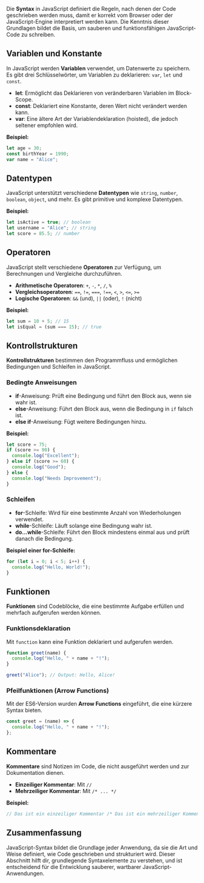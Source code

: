 Die **Syntax** in JavaScript definiert die Regeln, nach denen der Code geschrieben werden muss, damit er korrekt vom Browser oder der JavaScript-Engine interpretiert werden kann. Die Kenntnis dieser Grundlagen bildet die Basis, um sauberen und funktionsfähigen JavaScript-Code zu schreiben.

## Variablen und Konstante

In JavaScript werden **Variablen** verwendet, um Datenwerte zu speichern. Es gibt drei Schlüsselwörter, um Variablen zu deklarieren: `var`, `let` und `const`.

- **let**: Ermöglicht das Deklarieren von veränderbaren Variablen im Block-Scope.
- **const**: Deklariert eine Konstante, deren Wert nicht verändert werden kann.
- **var**: Eine ältere Art der Variablendeklaration (hoisted), die jedoch seltener empfohlen wird.

**Beispiel:**

```javascript
let age = 30; 
const birthYear = 1990; 
var name = "Alice";
```

## Datentypen

JavaScript unterstützt verschiedene **Datentypen** wie `string`, `number`, `boolean`, `object`, und mehr. Es gibt primitive und komplexe Datentypen.

**Beispiel:**

```javascript
let isActive = true; // boolean 
let username = "Alice"; // string 
let score = 85.5; // number
```

## Operatoren

JavaScript stellt verschiedene **Operatoren** zur Verfügung, um Berechnungen und Vergleiche durchzuführen.

- **Arithmetische Operatoren**: `+`, `-`, `*`, `/`, `%`
- **Vergleichsoperatoren**: `==`, `!=`, `===`, `!==`, `<`, `>`, `<=`, `>=`
- **Logische Operatoren**: `&&` (und), `||` (oder), `!` (nicht)

**Beispiel:**

```javascript
let sum = 10 + 5; // 15 
let isEqual = (sum === 15); // true
```

## Kontrollstrukturen

**Kontrollstrukturen** bestimmen den Programmfluss und ermöglichen Bedingungen und Schleifen in JavaScript.

### Bedingte Anweisungen

- **if**-Anweisung: Prüft eine Bedingung und führt den Block aus, wenn sie wahr ist.
- **else**-Anweisung: Führt den Block aus, wenn die Bedingung in `if` falsch ist.
- **else if**-Anweisung: Fügt weitere Bedingungen hinzu.

**Beispiel:**

```javascript
let score = 75;  
if (score >= 90) {
  console.log("Excellent"); 
} else if (score >= 60) {
  console.log("Good"); 
} else {
  console.log("Needs Improvement"); 
}
```

### Schleifen

- **for**-Schleife: Wird für eine bestimmte Anzahl von Wiederholungen verwendet.
- **while**-Schleife: Läuft solange eine Bedingung wahr ist.
- **do...while**-Schleife: Führt den Block mindestens einmal aus und prüft danach die Bedingung.

**Beispiel einer for-Schleife:**

```javascript
for (let i = 0; i < 5; i++) {
  console.log("Hello, World!"); 
}
```

## Funktionen

**Funktionen** sind Codeblöcke, die eine bestimmte Aufgabe erfüllen und mehrfach aufgerufen werden können.

### Funktionsdeklaration

Mit `function` kann eine Funktion deklariert und aufgerufen werden.

```javascript
function greet(name) {
  console.log("Hello, " + name + "!"); 
}  

greet("Alice"); // Output: Hello, Alice!
```

### Pfeilfunktionen (Arrow Functions)

Mit der ES6-Version wurden **Arrow Functions** eingeführt, die eine kürzere Syntax bieten.

```javascript
const greet = (name) => {
  console.log("Hello, " + name + "!"); 
};
```
## Kommentare

**Kommentare** sind Notizen im Code, die nicht ausgeführt werden und zur Dokumentation dienen.

- **Einzeiliger Kommentar**: Mit `//`
- **Mehrzeiliger Kommentar**: Mit `/* ... */`

**Beispiel:**

```javascript
// Das ist ein einzeiliger Kommentar /* Das ist ein mehrzeiliger Kommentar */
```

## Zusammenfassung

JavaScript-Syntax bildet die Grundlage jeder Anwendung, da sie die Art und Weise definiert, wie Code geschrieben und strukturiert wird. Dieser Abschnitt hilft dir, grundlegende Syntaxelemente zu verstehen, und ist entscheidend für die Entwicklung sauberer, wartbarer JavaScript-Anwendungen.
